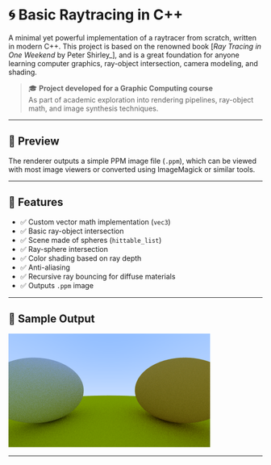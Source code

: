 # 🌀 Basic Raytracing in C++

A minimal yet powerful implementation of a raytracer from scratch, written in modern C++. This project is based on the renowned book [_Ray Tracing in One Weekend_ by Peter Shirley_], and is a great foundation for anyone learning computer graphics, ray-object intersection, camera modeling, and shading.

> 🎓 **Project developed for a Graphic Computing course**  
> As part of academic exploration into rendering pipelines, ray-object math, and image synthesis techniques.

---

## 📸 Preview

The renderer outputs a simple PPM image file (`.ppm`), which can be viewed with most image viewers or converted using ImageMagick or similar tools.

---

## 🚀 Features

- ✅ Custom vector math implementation (`vec3`)
- ✅ Basic ray-object intersection
- ✅ Scene made of spheres (`hittable_list`)
- ✅ Ray-sphere intersection
- ✅ Color shading based on ray depth
- ✅ Anti-aliasing
- ✅ Recursive ray bouncing for diffuse materials
- ✅ Outputs `.ppm` image

---

## 🧪 Sample Output

![Rendered Scene](https://github.com/LuizGAPires/Basic_Raytracing/blob/main/image.png)

---
